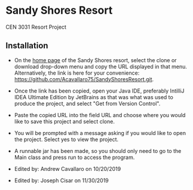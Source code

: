 # Sandy Shores Resort
CEN 3031 Resort Project

## Installation

- On the [home page](https://github.com/Acavallaro75/SandyShoresResort) of the Sandy Shores resort, select the clone or download drop-down menu and copy the URL displayed in that menu. Alternatively, the link is here for your convenience: https://github.com/Acavallaro75/SandyShoresResort.git.

- Once the link has been copied, open your Java IDE, preferably IntilliJ IDEA Ultimate Edition by JetBrains as that was what was used to produce the project, and select "Get from Version Control".

- Paste the copied URL into the field URL and choose where you would like to save this project and select clone.

- You will be prompted with a message asking if you would like to open the project. Select yes to view the project.

- A runnable jar has been made, so you should only need to go to the Main class and press run to access the program.

- Edited by: Andrew Cavallaro on 10/20/2019
- Edited by: Joseph Cisar on 11/30/2019
